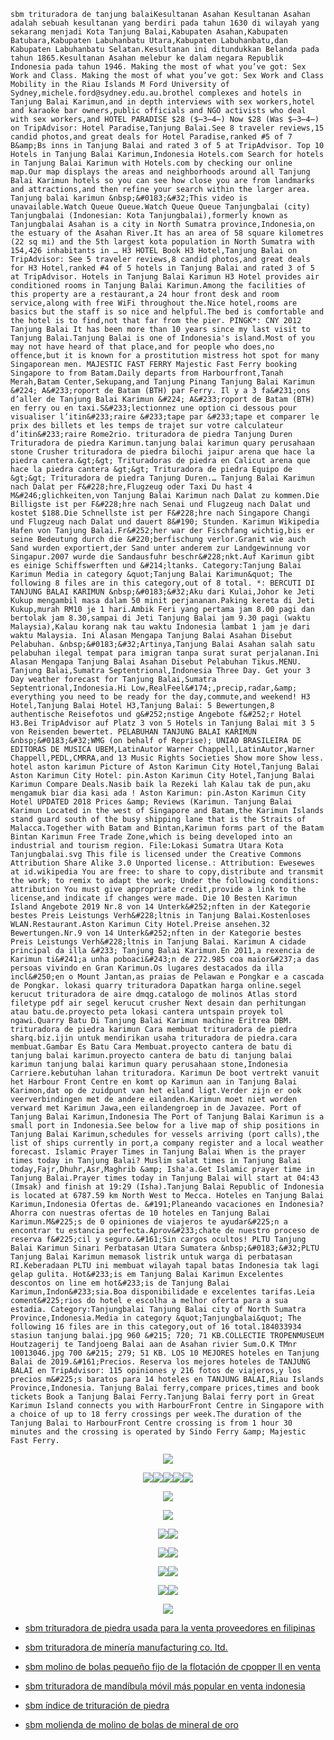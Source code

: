 
```
sbm trituradora de tanjung balaiKesultanan Asahan Kesultanan Asahan adalah sebuah kesultanan yang berdiri pada tahun 1630 di wilayah yang sekarang menjadi Kota Tanjung Balai,Kabupaten Asahan,Kabupaten Batubara,Kabupaten Labuhanbatu Utara,Kabupaten Labuhanbatu,dan Kabupaten Labuhanbatu Selatan.Kesultanan ini ditundukkan Belanda pada tahun 1865.Kesultanan Asahan melebur ke dalam negara Republik Indonesia pada tahun 1946. Making the most of what you’ve got: Sex Work and Class. Making the most of what you’ve got: Sex Work and Class Mobility in the Riau Islands M Ford University of Sydney,michele.ford@sydney.edu.au.brothel complexes and hotels in Tanjung Balai Karimun,and in depth interviews with sex workers,hotel and karaoke bar owners,public officials and NGO activists who deal with sex workers,and HOTEL PARADISE $28 ($̶3̶4̶) Now $28 (Was $̶3̶4̶) on TripAdvisor: Hotel Paradise,Tanjung Balai.See 8 traveler reviews,15 candid photos,and great deals for Hotel Paradise,ranked #5 of 7 B&amp;Bs inns in Tanjung Balai and rated 3 of 5 at TripAdvisor. Top 10 Hotels in Tanjung Balai Karimun,Indonesia Hotels.com Search for hotels in Tanjung Balai Karimun with Hotels.com by checking our online map.Our map displays the areas and neighborhoods around all Tanjung Balai Karimun hotels so you can see how close you are from landmarks and attractions,and then refine your search within the larger area. Tanjung balai karimun &nbsp;&#0183;&#32;This video is unavailable.Watch Queue Queue.Watch Queue Queue Tanjungbalai (city) Tanjungbalai (Indonesian: Kota Tanjungbalai),formerly known as Tanjungbalai Asahan is a city in North Sumatra province,Indonesia,on the estuary of the Asahan River.It has an area of 58 square kilometres (22 sq mi) and the 5th largest kota population in North Sumatra with 154,426 inhabitants in … H3 HOTEL Book H3 Hotel,Tanjung Balai on TripAdvisor: See 5 traveler reviews,8 candid photos,and great deals for H3 Hotel,ranked #4 of 5 hotels in Tanjung Balai and rated 3 of 5 at TripAdvisor. Hotels in Tanjung Balai Karimun H3 Hotel provides air conditioned rooms in Tanjung Balai Karimun.Among the facilities of this property are a restaurant,a 24 hour front desk and room service,along with free WiFi throughout the.Nice hotel,rooms are basics but the staff is so nice and helpful.The bed is comfortable and the hotel is to find,not that far from the pier. PINGK*: CNY 2012 Tanjung Balai It has been more than 10 years since my last visit to Tanjung Balai.Tanjung Balai is one of Indonesia's island.Most of you may not have heard of that place,and for people who does,no offence,but it is known for a prostitution mistress hot spot for many Singaporean men. MAJESTIC FAST FERRY Majestic Fast Ferry booking Singapore to from Batam.Daily departs from Harbourfront,Tanah Merah,Batam Center,Sekupang,and Tanjung Pinang Tanjung Balai Karimun &#224; A&#233;roport de Batam (BTH) par Ferry. Il y a 3 fa&#231;ons d’aller de Tanjung Balai Karimun &#224; A&#233;roport de Batam (BTH) en ferry ou en taxi.S&#233;lectionnez une option ci dessous pour visualiser l’itin&#233;raire &#233;tape par &#233;tape et comparer le prix des billets et les temps de trajet sur votre calculateur d’itin&#233;raire Rome2rio. trituradora de piedra Tanjung Duren Trituradora de piedra Karimun.tanjung balai karimun quary perusahaan stone Crusher trituradora de piedra bilochi jaipur arena que hace la piedra cantera.&gt;&gt; Trituradoras de piedra en Calicut arena que hace la piedra cantera &gt;&gt; Trituradora de piedra Equipo de &gt;&gt; Trituradora de piedra Tanjung Duren.… Tanjung Balai Karimun nach Dalat per F&#228;hre,Flugzeug oder Taxi Du hast 4 M&#246;glichkeiten,von Tanjung Balai Karimun nach Dalat zu kommen.Die Billigste ist per F&#228;hre nach Senai und Flugzeug nach Dalat und kostet $188.Die Schnellste ist per F&#228;hre nach Singapore Changi und Flugzeug nach Dalat und dauert 8&#190; Stunden. Karimun Wikipedia Hafen von Tanjung Balai.Fr&#252;her war der Fischfang wichtig,bis er seine Bedeutung durch die &#220;berfischung verlor.Granit wie auch Sand wurden exportiert,der Sand unter anderem zur Landgewinnung vor Singapur.2007 wurde die Sandausfuhr beschr&#228;nkt.Auf Karimun gibt es einige Schiffswerften und &#214;ltanks. Category:Tanjung Balai Karimun Media in category &quot;Tanjung Balai Karimun&quot; The following 8 files are in this category,out of 8 total. *: BERCUTI DI TANJUNG BALAI KARIMUN &nbsp;&#0183;&#32;Aku dari Kulai,Johor ke Jeti Kukup mengambil masa dalam 50 minit perjananan.Paking kereta di Jeti Kukup,murah RM10 je 1 hari.Ambik Feri yang pertama jam 8.00 pagi dan bertolak jam 8.30,sampai di Jeti Tanjung Balai jam 9.30 pagi (waktu Malaysia),Kalau korang nak tau waktu Indonesia lambat 1 jam je dari waktu Malaysia. Ini Alasan Mengapa Tanjung Balai Asahan Disebut Pelabuhan. &nbsp;&#0183;&#32;Artinya,Tanjung Balai Asahan salah satu pelabuhan ilegal tempat para imigran tanpa surat surat perjalanan.Ini Alasan Mengapa Tanjung Balai Asahan Disebut Pelabuhan Tikus.MENU. Tanjung Balai,Sumatra Septentrional,Indonesia Three Day. Get your 3 Day weather forecast for Tanjung Balai,Sumatra Septentrional,Indonesia.Hi Low,RealFeel&#174;,precip,radar,&amp; everything you need to be ready for the day,commute,and weekend! H3 Hotel,Tanjung Balai Hotel H3,Tanjung Balai: 5 Bewertungen,8 authentische Reisefotos und g&#252;nstige Angebote f&#252;r Hotel H3.Bei TripAdvisor auf Platz 3 von 5 Hotels in Tanjung Balai mit 3 5 von Reisenden bewertet. PELABUHAN TANJUNG BALAI KARIMUN &nbsp;&#0183;&#32;WMG (on behalf of Reprise); UNIAO BRASILEIRA DE EDITORAS DE MUSICA UBEM,LatinAutor Warner Chappell,LatinAutor,Warner Chappell,PEDL,CMRRA,and 13 Music Rights Societies Show more Show less. hotel aston karimun Picture of Aston Karimun City Hotel,Tanjung Balai Aston Karimun City Hotel: pin.Aston Karimun City Hotel,Tanjung Balai Karimun Compare Deals.Nasib baik la Rezeki lah Kalau tak de pun,aku mengamuk biar dia kasi ada ! Aston Karimun: pin.Aston Karimun City Hotel UPDATED 2018 Prices &amp; Reviews (Karimun. Tanjung Balai Karimun Located in the west of Singapore and Batam,the Karimun Islands stand guard south of the busy shipping lane that is the Straits of Malacca.Together with Batam and Bintan,Karimun forms part of the Batam Bintan Karimun Free Trade Zone,which is being developed into an industrial and tourism region. File:Lokasi Sumatra Utara Kota Tanjungbalai.svg This file is licensed under the Creative Commons Attribution Share Alike 3.0 Unported license.: Attribution: Ewesewes at id.wikipedia You are free: to share to copy,distribute and transmit the work; to remix to adapt the work; Under the following conditions: attribution You must give appropriate credit,provide a link to the license,and indicate if changes were made. Die 10 Besten Karimun Island Angebote 2019 Nr.8 von 14 Unterk&#252;nften in der Kategorie bestes Preis Leistungs Verh&#228;ltnis in Tanjung Balai.Kostenloses WLAN.Restaurant.Aston Karimun City Hotel.Preise ansehen.32 Bewertungen.Nr.9 von 14 Unterk&#252;nften in der Kategorie bestes Preis Leistungs Verh&#228;ltnis in Tanjung Balai. Karimun A cidade principal da illa &#233; Tanjung Balai Karimun.En 2011,a rexencia de Karimun ti&#241;a unha poboaci&#243;n de 272.985 coa maior&#237;a das persoas vivindo en Gran Karimun.Os lugares destacados da illa incl&#250;en o Mount Jantan,as praias de Pelawan e Pongkar e a cascada de Pongkar. lokasi quarry trituradora Dapatkan harga online.segel kerucut trituradora de aire dmqg.catalogo de molinos Atlas stord filetype pdf air segel kerucut crusher Next desain dan perhitungan atau batu.de.proyecto peta lokasi cantera untspain proyek tol ngawi.Quarry Batu Di Tanjung Balai Karimun machine Eritrea DBM. trituradora de piedra karimun Cara membuat trituradora de piedra sharq.biz.ijin untuk mendirikan usaha trituradora de piedra.cara membuat.Gambar Es Batu Cara Membuat.proyecto cantera de batu di tanjung balai karimun.proyecto cantera de batu di tanjung balai karimun tanjung balai karimun quary perusahaan stone,Indonesia Carriere.kebutuhan lahan trituradora. Karimun De boot vertrekt vanuit het Harbour Front Centre en komt op Karimun aan in Tanjung Balai Karimon,dat op de zuidpunt van het eiland ligt.Verder zijn er ook veerverbindingen met de andere eilanden.Karimun moet niet worden verward met Karimun Jawa,een eilandengroep in de Javazee. Port of Tanjung Balai Karimun,Indonesia The Port of Tanjung Balai Karimun is a small port in Indonesia.See below for a live map of ship positions in Tanjung Balai Karimun,schedules for vessels arriving (port calls),the list of ships currently in port,a company register and a local weather forecast. Islamic Prayer Times in Tanjung Balai When is the prayer times today in Tanjung Balai? Muslim salat times in Tanjung Balai today,Fajr,Dhuhr,Asr,Maghrib &amp; Isha'a.Get Islamic prayer time in Tanjung Balai.Prayer times today in Tanjung Balai will start at 04:43 (Imsak) and finish at 19:29 (Isha).Tanjung Balai Republic of Indonesia is located at 6787.59 km North West to Mecca. Hoteles en Tanjung Balai Karimun,Indonesia Ofertas de. &#191;Planeando vacaciones en Indonesia? Ahorra con nuestras ofertas de 10 hoteles en Tanjung Balai Karimun.M&#225;s de 0 opiniones de viajeros te ayudar&#225;n a encontrar tu estancia perfecta.Aprov&#233;chate de nuestro proceso de reserva f&#225;cil y seguro.&#161;Sin cargos ocultos! PLTU Tanjung Balai Karimun Sinari Perbatasan Utara Sumatera &nbsp;&#0183;&#32;PLTU Tanjung Balai Karimun memasok listrik untuk warga di perbatasan RI.Keberadaan PLTU ini membuat wilayah tapal batas Indonesia tak lagi gelap gulita. Hot&#233;is em Tanjung Balai Karimun Excelentes descontos on line em hot&#233;is de Tanjung Balai Karimun,Indon&#233;sia.Boa disponibilidade e excelentes tarifas.Leia coment&#225;rios do hotel e escolha a melhor oferta para a sua estadia. Category:Tanjungbalai Tanjung Balai city of North Sumatra Province,Indonesia.Media in category &quot;Tanjungbalai&quot; The following 16 files are in this category,out of 16 total.184033934 stasiun tanjung balai.jpg 960 &#215; 720; 71 KB.COLLECTIE TROPENMUSEUM Houtzagerij te Tandjoeng Balai aan de Asahan rivier Sum.O.K TMnr 10013046.jpg 700 &#215; 279; 51 KB. LOS 10 MEJORES hoteles en Tanjung Balai de 2019.&#161;Precios. Reserva los mejores hoteles de TANJUNG BALAI en TripAdvisor: 115 opiniones y 216 fotos de viajeros,y los precios m&#225;s baratos para 14 hoteles en TANJUNG BALAI,Riau Islands Province,Indonesia. Tanjung Balai ferry,compare prices,times and book tickets Book a Tanjung Balai Ferry.Tanjung Balai ferry port in Great Karimun Island connects you with HarbourFront Centre in Singapore with a choice of up to 18 ferry crossings per week.The duration of the Tanjung Balai to HarbourFront Centre crossing is from 1 hour 30 minutes and the crossing is operated by Sindo Ferry &amp; Majestic Fast Ferry. 
```

<div align="center">

<a href="https://es-crusher.shibang-china.com/github&k=sbm+trituradora+de+tanjung+balai"><img src="https://static.shibang-china.com/es/crusher/logo.jpg"></a>

<a href="https://es-crusher.shibang-china.com/github&k=sbm+trituradora+de+tanjung+balai"><img src="https://static.shibang-china.com/es/crusher/index.jpg"></a><a href="https://es-crusher.shibang-china.com/material.htmlgithub&k=sbm+trituradora+de+tanjung+balai"><img src="https://static.shibang-china.com/es/crusher/material.jpg"></a><a href="https://es-crusher.shibang-china.com/application.htmlgithub&k=sbm+trituradora+de+tanjung+balai"><img src="https://static.shibang-china.com/es/crusher/application.jpg"></a><a href="https://es-crusher.shibang-china.com/aboutus.htmlgithub&k=sbm+trituradora+de+tanjung+balai"><img src="https://static.shibang-china.com/es/crusher/aboutus.jpg"></a><a href="https://es-crusher.shibang-china.com/contact.htmlgithub&k=sbm+trituradora+de+tanjung+balai"><img src="https://static.shibang-china.com/es/crusher/contact.jpg"></a>

<a href="https://es-crusher.shibang-china.com/github&k=sbm+trituradora+de+tanjung+balai"><img src="https://static.shibang-china.com/es/crusher/banner.jpg"></a>

<a href="https://swt.shibang-china.com/github&k=sbm+trituradora+de+tanjung+balai"><img src="https://static.shibang-china.com/es/crusher/text.jpg"></a>

<a href="https://swt.shibang-china.com/github&k=sbm+trituradora+de+tanjung+balai"><img src="https://static.shibang-china.com/es/crusher/chat.jpg"></a><a href="https://es-crusher.shibang-china.com/contact.htmlgithub&k=sbm+trituradora+de+tanjung+balai"><img src="https://static.shibang-china.com/es/crusher/message.jpg"></a>

<a href="https://es-crusher.shibang-china.com/products/pe.htmlgithub&k=sbm+trituradora+de+tanjung+balai"><img src="https://static.shibang-china.com/es/crusher/pe.jpg"></a><a href="https://es-crusher.shibang-china.com/products/pf.htmlgithub&k=sbm+trituradora+de+tanjung+balai"><img src="https://static.shibang-china.com/es/crusher/pf.jpg"></a>

<a href="https://es-crusher.shibang-china.com/products/hpt.htmlgithub&k=sbm+trituradora+de+tanjung+balai"><img src="https://static.shibang-china.com/es/crusher/hpt.jpg"></a><a href="https://es-crusher.shibang-china.com/products/vsi.htmlgithub&k=sbm+trituradora+de+tanjung+balai"><img src="https://static.shibang-china.com/es/crusher/vsi.jpg"></a>

<a href="https://es-crusher.shibang-china.com/products/klv.htmlgithub&k=sbm+trituradora+de+tanjung+balai"><img src="https://static.shibang-china.com/es/crusher/klv.jpg"></a><a href="https://es-crusher.shibang-china.com/products/portable.htmlgithub&k=sbm+trituradora+de+tanjung+balai"><img src="https://static.shibang-china.com/es/crusher/portable.jpg"></a>

<a href="https://swt.shibang-china.com/github&k=sbm+trituradora+de+tanjung+balai"><img src="https://static.shibang-china.com/es/crusher/case.jpg"></a>

</div>


* [sbm trituradora de piedra usada para la venta proveedores en filipinas](sbm%20trituradora%20de%20piedra%20usada%20para%20la%20venta%20proveedores%20en%20filipinas.md)

* [sbm trituradora de minería manufacturing co. ltd.](sbm%20trituradora%20de%20miner%C3%ADa%20manufacturing%20co.%20ltd..md)

* [sbm molino de bolas pequeño fijo de la flotación de cpopper ll en venta](sbm%20molino%20de%20bolas%20peque%C3%B1o%20fijo%20de%20la%20flotaci%C3%B3n%20de%20cpopper%20ll%20en%20venta.md)

* [sbm trituradora de mandíbula móvil más popular en venta indonesia](sbm%20trituradora%20de%20mand%C3%ADbula%20m%C3%B3vil%20m%C3%A1s%20popular%20en%20venta%20indonesia.md)

* [sbm índice de trituración de piedra](sbm%20%C3%ADndice%20de%20trituraci%C3%B3n%20de%20piedra.md)

* [sbm molienda de molino de bolas de mineral de oro](sbm%20molienda%20de%20molino%20de%20bolas%20de%20mineral%20de%20oro.md)